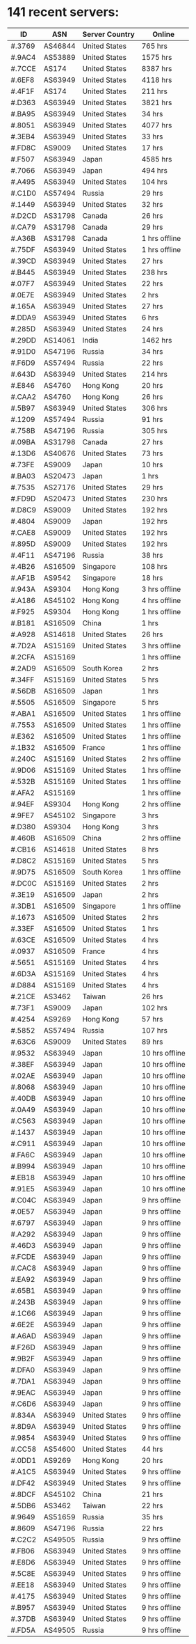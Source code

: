 # 141 recent servers:

| ID | ASN | Server Country | Online |
| ------ | ------ | ------ | ------ |
| #.3769 | AS46844 | United States | 765 hrs |
| #.9AC4 | AS53889 | United States | 1575 hrs |
| #.7CCE | AS174 | United States | 8387 hrs |
| #.6EF8 | AS63949 | United States | 4118 hrs |
| #.4F1F | AS174 | United States | 211 hrs |
| #.D363 | AS63949 | United States | 3821 hrs |
| #.BA95 | AS63949 | United States | 34 hrs |
| #.8051 | AS63949 | United States | 4077 hrs |
| #.3EB4 | AS63949 | United States | 33 hrs |
| #.FD8C | AS9009 | United States | 17 hrs |
| #.F507 | AS63949 | Japan | 4585 hrs |
| #.7066 | AS63949 | Japan | 494 hrs |
| #.A495 | AS63949 | United States | 104 hrs |
| #.C1D0 | AS57494 | Russia | 29 hrs |
| #.1449 | AS63949 | United States | 32 hrs |
| #.D2CD | AS31798 | Canada | 26 hrs |
| #.CA79 | AS31798 | Canada | 29 hrs |
| #.A36B | AS31798 | Canada | 1 hrs offline |
| #.75DF | AS63949 | United States | 1 hrs offline |
| #.39CD | AS63949 | United States | 27 hrs |
| #.B445 | AS63949 | United States | 238 hrs |
| #.07F7 | AS63949 | United States | 22 hrs |
| #.0E7E | AS63949 | United States | 2 hrs |
| #.165A | AS63949 | United States | 27 hrs |
| #.DDA9 | AS63949 | United States | 6 hrs |
| #.285D | AS63949 | United States | 24 hrs |
| #.29DD | AS14061 | India | 1462 hrs |
| #.91D0 | AS47196 | Russia | 34 hrs |
| #.F6D9 | AS57494 | Russia | 22 hrs |
| #.643D | AS63949 | United States | 214 hrs |
| #.E846 | AS4760 | Hong Kong | 20 hrs |
| #.CAA2 | AS4760 | Hong Kong | 26 hrs |
| #.5B97 | AS63949 | United States | 306 hrs |
| #.1209 | AS57494 | Russia | 91 hrs |
| #.758B | AS47196 | Russia | 305 hrs |
| #.09BA | AS31798 | Canada | 27 hrs |
| #.13D6 | AS40676 | United States | 73 hrs |
| #.73FE | AS9009 | Japan | 10 hrs |
| #.BA03 | AS20473 | Japan | 1 hrs |
| #.7535 | AS27176 | United States | 29 hrs |
| #.FD9D | AS20473 | United States | 230 hrs |
| #.D8C9 | AS9009 | United States | 192 hrs |
| #.4804 | AS9009 | Japan | 192 hrs |
| #.CAE8 | AS9009 | United States | 192 hrs |
| #.895D | AS9009 | United States | 192 hrs |
| #.4F11 | AS47196 | Russia | 38 hrs |
| #.4B26 | AS16509 | Singapore | 108 hrs |
| #.AF1B | AS9542 | Singapore | 18 hrs |
| #.943A | AS9304 | Hong Kong | 3 hrs offline |
| #.A186 | AS45102 | Hong Kong | 4 hrs offline |
| #.F925 | AS9304 | Hong Kong | 1 hrs offline |
| #.B181 | AS16509 | China | 1 hrs |
| #.A928 | AS14618 | United States | 26 hrs |
| #.7D2A | AS15169 | United States | 3 hrs offline |
| #.2CFA | AS15169 |  | 1 hrs offline |
| #.2AD9 | AS16509 | South Korea | 2 hrs |
| #.34FF | AS15169 | United States | 5 hrs |
| #.56DB | AS16509 | Japan | 1 hrs |
| #.5505 | AS16509 | Singapore | 5 hrs |
| #.ABA1 | AS16509 | United States | 1 hrs offline |
| #.7553 | AS16509 | United States | 1 hrs offline |
| #.E362 | AS16509 | United States | 1 hrs offline |
| #.1B32 | AS16509 | France | 1 hrs offline |
| #.240C | AS15169 | United States | 2 hrs offline |
| #.9D06 | AS15169 | United States | 1 hrs offline |
| #.532B | AS15169 | United States | 1 hrs offline |
| #.AFA2 | AS15169 |  | 1 hrs offline |
| #.94EF | AS9304 | Hong Kong | 2 hrs offline |
| #.9FE7 | AS45102 | Singapore | 3 hrs |
| #.D380 | AS9304 | Hong Kong | 3 hrs |
| #.460B | AS16509 | China | 2 hrs offline |
| #.CB16 | AS14618 | United States | 8 hrs |
| #.D8C2 | AS15169 | United States | 5 hrs |
| #.9D75 | AS16509 | South Korea | 1 hrs offline |
| #.DC0C | AS15169 | United States | 2 hrs |
| #.3E19 | AS16509 | Japan | 2 hrs |
| #.3DB1 | AS16509 | Singapore | 1 hrs offline |
| #.1673 | AS16509 | United States | 2 hrs |
| #.33EF | AS16509 | United States | 1 hrs |
| #.63CE | AS16509 | United States | 4 hrs |
| #.0937 | AS16509 | France | 4 hrs |
| #.5651 | AS15169 | United States | 4 hrs |
| #.6D3A | AS15169 | United States | 4 hrs |
| #.D884 | AS15169 | United States | 4 hrs |
| #.21CE | AS3462 | Taiwan | 26 hrs |
| #.73F1 | AS9009 | Japan | 102 hrs |
| #.4254 | AS9269 | Hong Kong | 57 hrs |
| #.5852 | AS57494 | Russia | 107 hrs |
| #.63C6 | AS9009 | United States | 89 hrs |
| #.9532 | AS63949 | Japan | 10 hrs offline |
| #.38EF | AS63949 | Japan | 10 hrs offline |
| #.02AE | AS63949 | Japan | 10 hrs offline |
| #.8068 | AS63949 | Japan | 10 hrs offline |
| #.40DB | AS63949 | Japan | 10 hrs offline |
| #.0A49 | AS63949 | Japan | 10 hrs offline |
| #.C563 | AS63949 | Japan | 10 hrs offline |
| #.1437 | AS63949 | Japan | 10 hrs offline |
| #.C911 | AS63949 | Japan | 10 hrs offline |
| #.FA6C | AS63949 | Japan | 10 hrs offline |
| #.B994 | AS63949 | Japan | 10 hrs offline |
| #.EB18 | AS63949 | Japan | 10 hrs offline |
| #.91E5 | AS63949 | Japan | 10 hrs offline |
| #.C04C | AS63949 | Japan | 9 hrs offline |
| #.0E57 | AS63949 | Japan | 9 hrs offline |
| #.6797 | AS63949 | Japan | 9 hrs offline |
| #.A292 | AS63949 | Japan | 9 hrs offline |
| #.46D3 | AS63949 | Japan | 9 hrs offline |
| #.FCDE | AS63949 | Japan | 9 hrs offline |
| #.CAC8 | AS63949 | Japan | 9 hrs offline |
| #.EA92 | AS63949 | Japan | 9 hrs offline |
| #.65B1 | AS63949 | Japan | 9 hrs offline |
| #.243B | AS63949 | Japan | 9 hrs offline |
| #.1C66 | AS63949 | Japan | 9 hrs offline |
| #.6E2E | AS63949 | Japan | 9 hrs offline |
| #.A6AD | AS63949 | Japan | 9 hrs offline |
| #.F26D | AS63949 | Japan | 9 hrs offline |
| #.9B2F | AS63949 | Japan | 9 hrs offline |
| #.DFA0 | AS63949 | Japan | 9 hrs offline |
| #.7DA1 | AS63949 | Japan | 9 hrs offline |
| #.9EAC | AS63949 | Japan | 9 hrs offline |
| #.C6D6 | AS63949 | Japan | 9 hrs offline |
| #.834A | AS63949 | United States | 9 hrs offline |
| #.8D9A | AS63949 | United States | 9 hrs offline |
| #.9854 | AS63949 | United States | 9 hrs offline |
| #.CC58 | AS54600 | United States | 44 hrs |
| #.0DD1 | AS9269 | Hong Kong | 20 hrs |
| #.A1C5 | AS63949 | United States | 9 hrs offline |
| #.DF42 | AS63949 | United States | 9 hrs offline |
| #.8DCF | AS45102 | China | 21 hrs |
| #.5DB6 | AS3462 | Taiwan | 22 hrs |
| #.9649 | AS51659 | Russia | 35 hrs |
| #.8609 | AS47196 | Russia | 22 hrs |
| #.C2C2 | AS49505 | Russia | 9 hrs offline |
| #.FB06 | AS63949 | United States | 9 hrs offline |
| #.E8D6 | AS63949 | United States | 9 hrs offline |
| #.5C8E | AS63949 | United States | 9 hrs offline |
| #.EE18 | AS63949 | United States | 9 hrs offline |
| #.4175 | AS63949 | United States | 9 hrs offline |
| #.B957 | AS63949 | United States | 9 hrs offline |
| #.37DB | AS63949 | United States | 9 hrs offline |
| #.FD5A | AS49505 | Russia | 9 hrs offline |

